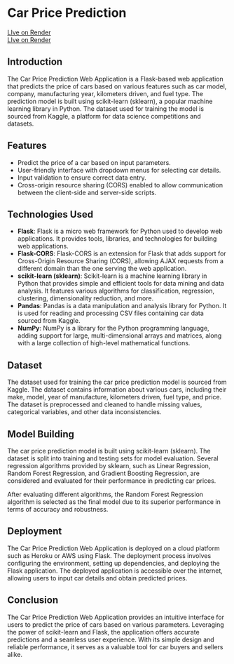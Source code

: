 # Car Price Prediction
[LIve on Render](https://car-price-predictor-k9en.onrender.com/) <br>
[LIve on Render](https://car-price-predictor-k9en.onrender.com/)
## Introduction

The Car Price Prediction Web Application is a Flask-based web application that predicts the price of cars based on various features such as car model, company, manufacturing year, kilometers driven, and fuel type. The prediction model is built using scikit-learn (sklearn), a popular machine learning library in Python. The dataset used for training the model is sourced from Kaggle, a platform for data science competitions and datasets.

## Features

- Predict the price of a car based on input parameters.
- User-friendly interface with dropdown menus for selecting car details.
- Input validation to ensure correct data entry.
- Cross-origin resource sharing (CORS) enabled to allow communication between the client-side and server-side scripts.

## Technologies Used

- **Flask**: Flask is a micro web framework for Python used to develop web applications. It provides tools, libraries, and technologies for building web applications.
- **Flask-CORS**: Flask-CORS is an extension for Flask that adds support for Cross-Origin Resource Sharing (CORS), allowing AJAX requests from a different domain than the one serving the web application.
- **scikit-learn (sklearn)**: Scikit-learn is a machine learning library in Python that provides simple and efficient tools for data mining and data analysis. It features various algorithms for classification, regression, clustering, dimensionality reduction, and more.
- **Pandas**: Pandas is a data manipulation and analysis library for Python. It is used for reading and processing CSV files containing car data sourced from Kaggle.
- **NumPy**: NumPy is a library for the Python programming language, adding support for large, multi-dimensional arrays and matrices, along with a large collection of high-level mathematical functions.

## Dataset

The dataset used for training the car price prediction model is sourced from Kaggle. The dataset contains information about various cars, including their make, model, year of manufacture, kilometers driven, fuel type, and price. The dataset is preprocessed and cleaned to handle missing values, categorical variables, and other data inconsistencies.

## Model Building

The car price prediction model is built using scikit-learn (sklearn). The dataset is split into training and testing sets for model evaluation. Several regression algorithms provided by sklearn, such as Linear Regression, Random Forest Regression, and Gradient Boosting Regression, are considered and evaluated for their performance in predicting car prices.

After evaluating different algorithms, the Random Forest Regression algorithm is selected as the final model due to its superior performance in terms of accuracy and robustness.

## Deployment

The Car Price Prediction Web Application is deployed on a cloud platform such as Heroku or AWS using Flask. The deployment process involves configuring the environment, setting up dependencies, and deploying the Flask application. The deployed application is accessible over the internet, allowing users to input car details and obtain predicted prices.

## Conclusion

The Car Price Prediction Web Application provides an intuitive interface for users to predict the price of cars based on various parameters. Leveraging the power of scikit-learn and Flask, the application offers accurate predictions and a seamless user experience. With its simple design and reliable performance, it serves as a valuable tool for car buyers and sellers alike.

